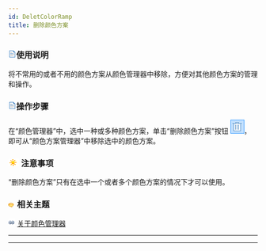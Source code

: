 ```yaml
---
id: DeletColorRamp
title: 删除颜色方案
---
```

### ![](../../img/read.gif)使用说明

将不常用的或者不用的颜色方案从颜色管理器中移除，方便对其他颜色方案的管理和操作。

### ![](../../img/read.gif)操作步骤

在“颜色管理器”中，选中一种或多种颜色方案，单击“删除颜色方案”按钮
![](../../img/RemoveButton.png)，即可从“颜色方案管理器”中移除选中的颜色方案。

### ![](../../img/note.png) 注意事项

“删除颜色方案”只有在选中一个或者多个颜色方案的情况下才可以使用。

### ![](../../img/seealso.png) 相关主题

![](../../img/smalltitle.png) [关于颜色管理器](ColorRampManager.htm)

* * *

[](http://www.supermap.com)  
  
---

